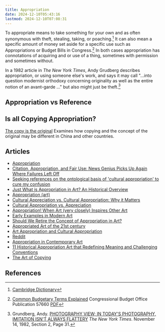 ```yaml
---
title: Appropriation
date: 2024-12-10T05:43:16
lastmod: 2024-12-10T07:08:31
---
```


To appropriate means to take something for your own and as often synonymous with theft, stealing, taking, or poaching.[^cambridge-appropriation] It can also mean a specific amount of money set aside for a specific use such as Appropriations or Budget Bills in Congress.[^cbo] In both cases appropriation has connotations of acquiring and or use of a thing, sometimes with permission and sometimes without.

In a 1982 article in _The New York Times_, Andy Grudberg describes appropriation, or using someone else's work, and says it may call "...into question modernist orthodoxy concerning originality as well as the entire notion of an avant-garde ..." but also might just be theft.[^grundberg]

## Appropriation vs Reference

## Is all Copying Appropriation?

[The copy is the original](https://aeon.co/essays/why-in-china-and-japan-a-copy-is-just-as-good-as-an-original) Examines how copying and the concept of the original may be different in China and other countries.

## Articles

- [Appropriation](https://www.moma.org/collection/terms/appropriation)
- [Citation, Appropriation, and Fair Use: News Genius Picks Up Again Where Failures Left Off](https://glog.glennf.com/blog/2016/3/25/citation-appropriation-and-fair-use)
- [Seeking references on the ontological basis of 'cultural appropriation' to cure my confusion](https://philosophy.stackexchange.com/questions/103490/seeking-references-on-the-ontological-basis-of-cultural-appropriation-to-cure)
- [Just What is Appropriation in Art? An Historical Overview](https://www.invaluable.com/blog/what-is-appropriation-in-art/)
- [Appropriation (art)](<https://en.wikipedia.org/wiki/Appropriation_(art)>)
- [Cultural Appreciation vs. Cultural Appropriation: Why it Matters](https://greenheart.org/blog/greenheart-international/cultural-appreciation-vs-cultural-appropriation-why-it-matters/)
- [Cultural Appropriation vs. Appreciation](https://www.muddycolors.com/2019/02/cultural-appropriation-vs-appreciation/)
- [Appropriation! When Art (very closely) Inspires Other Art](https://magazine.artland.com/appropriation-when-art-very-closely-inspires-other-art/)
- [Early Examples in Modern Art](https://www.markpennerhowell.com/?page_id=555)
- [Should We Retire the Concept of Appropriation in Art?](https://whitehotmagazine.com/articles/concept-appropriation-in-art-/5467)
- [Appropriated Art of the 21st century](https://www.tumblr.com/mediadesireappropriatons)
- [Art Appropriation and Cultural Appropriation](https://minnstate.pressbooks.pub/appropriation/chapter/chapter-1/)
- [Reddit](https://www.reddit.com/r/ContemporaryArt/comments/bdiufp/appropriation/)
- [Appropriation in Contemporary Art](http://www.inquiriesjournal.com/articles/1661/appropriation-in-contemporary-art)
- [11 Historical Appropriation Art that Redefining Meaning and Challenging Conventions](https://abirpothi.com/11-historical-appropriation-art-that-redefining-meaning-and-challenging-conventions/)
- [The Art of Copying](https://www.artsy.net/article/artsy-editorial-the-art-of-copying-ten-masters-of-appropriation)

## References

[^cambridge-appropriation]: [Cambridge Dictionary](https://dictionary.cambridge.org/us/dictionary/english/appropriation)
[^cbo]: [Common Budgetary Terms Explained](https://www.cbo.gov/publication/57660) Congressional Budget Office Publication 57660 [PDF](https://www.cbo.gov/system/files/2021-12/57420-Budgetary-Terms.pdf)
[^grundberg]: Grundberg, Andy. [PHOTOGRAPHY VIEW; IN TODAY'S PHOTOGRAPHY, IMITATION ISN'T ALWAYS FLATTERY](https://www.nytimes.com/1982/11/14/arts/photography-view-in-today-s-photography-imitation-isn-t-always-flattery.html) _The New York Times_. November 14, 1982, Section 2, Page 31.
